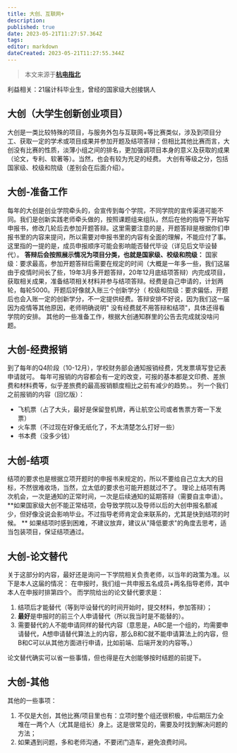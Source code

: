 ```yaml
---
title: 大创、互联网+
description: 
published: true
date: 2023-05-21T11:27:57.364Z
tags: 
editor: markdown
dateCreated: 2023-05-21T11:27:55.344Z
---
```


> 本文来源于[**杭电指北**](https://www.yuque.com/hduer/guide)

利益相关：21届计科毕业生，曾经的国家级大创接锅人

## 大创（大学生创新创业项目）

大创是一类比较特殊的项目，与服务外包与互联网+等比赛类似，涉及到项目分工、获取一定的学术或项目成果并参加开题及结项答辩；但相比其他比赛而言，大创没有比赛的性质，淡薄小组之间的排名，更加强调项目本身的意义及获取的成果（论文，专利、软著等）。当然，也会有较为充足的经费。
大创有等级之分，包括国家级、校级和院级（差别会在后面介绍）。

## 大创-准备工作

每年的大创是创业学院牵头的，会宣传到每个学院，不同学院的宣传渠道可能不同。我们是创新实践老师牵头做的，按照课题组来组队，然后在他的指导下开始写申报书，修改几轮后去参加开题答辩。这里需要注意的是，开题答辩是根据你们申报书里的内容来提问，所以需要对申报书里的内容有全面的理解，不能应付了事。这里指的一提的是，成员申报顺序可能会影响能否替代毕设（详见后文毕设替代）。
**答辩后会按照展示情况为项目分类，也就是国家级、校级和院级：**
国家级：要求最高，参加开题答辩后需要在规定的时间（大概是一年多一些，我们这届由于疫情时间长了些，19年3月多开题答辩，20年12月底结项答辩）内完成项目，获取相关成果，准备结项相关材料并参与结项答辩。经费是自己申请的，计划两轮，每轮5000。开题后好像就入账三个创新学分（
校级和院级：要求偏低，开题后也会入账一定的创新学分，不一定提供经费。答辩安排不好说，因为我们这一届因为疫情等其他原因，老师明确说明"
没有经费就不用答辩和结项"，具体还得看学院的安排。
其他的一些准备工作，根据大创通知群里的公告去完成就没啥问题。

## 大创-经费报销

到了每年的Q4阶段（10-12月），学校财务部会通知报销经费，凭发票填写登记表申请就可。
每年可报销的内容都会有一定的改变，可报的基本都是文印费、差旅费和材料费等，似乎差旅费的最高报销额度相比之前有减少的趋势。。
列一个我们之前报销的内容（回忆版）：

- 飞机票（占了大头，最好是保留登机牌，再让航空公司或者售票方寄一下发票）
- 火车票（不过现在好像无纸化了，不太清楚怎么打好一些）
- 书本费（没多少钱）

## 大创-结项

结项的要求也是根据立项开题时的申报书来规定的，所以不要给自己立太大的目标，不然很难收场，当然，立太低的要求也可能开题就过不了。
理论上结项有两次机会，一次是通知的正常时间，一次是后续通知的延期答辩（需要自主申请）。
**如果国家级大创不能正常结项，会导致学院以及导师以后的大创申报名额减少，但好像没说会影响毕业。不过指导老师肯定会来联系的，尤其是快到结项的时候。
**
如果结项时感到困难，不建议放弃，建议从"降低要求"的角度去思考，适当包装项目，保证结项通过。

## 大创-论文替代

关于这部分的内容，最好还是询问一下学院相关负责老师，以当年的政策为准。以下是本人这届的情况：
在申报时，我们组一共申报五名成员+两名指导老师，其中本人在申报时排第四个。
而学院给出的论文替代要求是：

1. 结项后才能替代（等到毕设替代的时间开始时，提交材料，参加答辩）；
2. **最好**是申报时的前三个人申请替代（所以我当时是不能替的）。
3. 需要替代的人不能申请同样的替代内容（意思是，ABC是一个组的，均需要申请替代，A想申请替代算法上的内容，那么B和C就不能申请算法上的内容，但B和C可以从其他方面进行申请，比如前端、后端开发的内容等。）

论文替代确实可以省一些事情，但也得是在大创能够按时结题的前提下。

## 大创-其他

其他的一些事项：

1. 不仅是大创，其他比赛/项目里也有：立项时整个组还很积极，中后期压力全堆在一两个人（尤其是组长）身上。这是很常见的，需要及时找到解决问题的方法；
2. 如果遇到问题，多和老师沟通，不要闭门造车，避免浪费时间。
